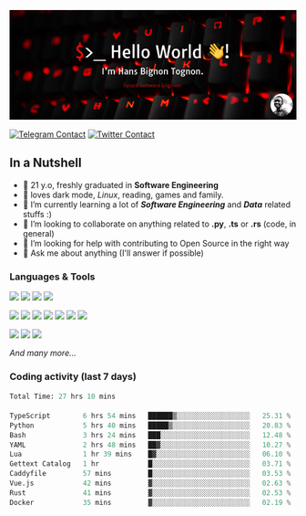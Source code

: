 ![Cover](assets/gh-readme-cover.png)

[![Telegram Contact](https://img.shields.io/badge/Telegram-%230088CC.svg?style=for-the-badge&logo=telegram&logoColor=white)](https://t.me/hanstobi) [![Twitter Contact](https://img.shields.io/badge/Twitter-%2308A0E9.svg?style=for-the-badge&logo=twitter&logoColor=white)](https://twitter.com/_tobihans)

## In a Nutshell
- 👤 21 y.o, freshly graduated in **Software Engineering**
- 🖤 loves dark mode, *Linux*, reading, games and family.
- 🌱 I’m currently learning a lot of ***Software Engineering*** and ***Data*** related stuffs :)
- 👯 I’m looking to collaborate on anything related to **.py**, **.ts** or **.rs** (code, in general)
- 🤔 I’m looking for help with contributing to Open Source in the right way
- 💬 Ask me about anything (I'll answer if possible)

### Languages & Tools
![](https://img.shields.io/badge/Linux-%23eab30f.svg?style=for-the-badge&logo=linux&logoColor=black) ![](https://img.shields.io/badge/Git-%23e54a2f.svg?style=for-the-badge&logo=git&logoColor=white) ![](https://img.shields.io/badge/Github-%231a1d21.svg?style=for-the-badge&logo=github&logoColor=white) ![](https://img.shields.io/badge/Docker-%230394f0.svg?style=for-the-badge&logo=docker&logoColor=white)

![](https://img.shields.io/badge/C-%231a1d21.svg?style=for-the-badge&logo=C&logoColor=white) ![](https://img.shields.io/badge/TypeScript-%230074c2.svg?style=for-the-badge&logo=typescript&logoColor=white) ![](https://img.shields.io/badge/Python-%23f0c540.svg?style=for-the-badge&logo=python) ![](https://img.shields.io/badge/Rust-%23ea4800.svg?style=for-the-badge&logo=rust) ![](https://img.shields.io/badge/Php-%237175aa.svg?style=for-the-badge&logo=php&logoColor=white) ![](https://img.shields.io/badge/HTML-%23d84924.svg?style=for-the-badge&logo=html5&logoColor=white) ![](https://img.shields.io/badge/Scss-%23c45f92.svg?style=for-the-badge&logo=sass&logoColor=white)

![](https://img.shields.io/badge/Vue-%23314559.svg?style=for-the-badge&logo=vue.js) ![](https://img.shields.io/badge/Laravel-%23e54a2f.svg?style=for-the-badge&logo=laravel&logoColor=white) ![](https://img.shields.io/badge/Adonis-%235a45ff.svg?style=for-the-badge&logo=adonisjs)

*And many more...*

### Coding activity (last 7 days)
<!--START_SECTION:waka-->

```python
Total Time: 27 hrs 10 mins

TypeScript        6 hrs 54 mins   ██████▒░░░░░░░░░░░░░░░░░░   25.31 %
Python            5 hrs 40 mins   █████▒░░░░░░░░░░░░░░░░░░░   20.83 %
Bash              3 hrs 24 mins   ███░░░░░░░░░░░░░░░░░░░░░░   12.48 %
YAML              2 hrs 48 mins   ██▓░░░░░░░░░░░░░░░░░░░░░░   10.27 %
Lua               1 hr 39 mins    █▓░░░░░░░░░░░░░░░░░░░░░░░   06.10 %
Gettext Catalog   1 hr            █░░░░░░░░░░░░░░░░░░░░░░░░   03.71 %
Caddyfile         57 mins         █░░░░░░░░░░░░░░░░░░░░░░░░   03.53 %
Vue.js            42 mins         ▓░░░░░░░░░░░░░░░░░░░░░░░░   02.63 %
Rust              41 mins         ▓░░░░░░░░░░░░░░░░░░░░░░░░   02.53 %
Docker            35 mins         ▓░░░░░░░░░░░░░░░░░░░░░░░░   02.19 %
```

<!--END_SECTION:waka-->
